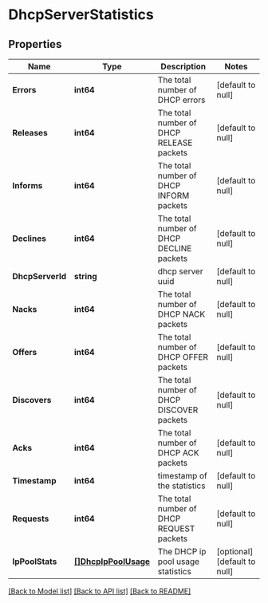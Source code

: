 # DhcpServerStatistics

## Properties
Name | Type | Description | Notes
------------ | ------------- | ------------- | -------------
**Errors** | **int64** | The total number of DHCP errors | [default to null]
**Releases** | **int64** | The total number of DHCP RELEASE packets | [default to null]
**Informs** | **int64** | The total number of DHCP INFORM packets | [default to null]
**Declines** | **int64** | The total number of DHCP DECLINE packets | [default to null]
**DhcpServerId** | **string** | dhcp server uuid | [default to null]
**Nacks** | **int64** | The total number of DHCP NACK packets | [default to null]
**Offers** | **int64** | The total number of DHCP OFFER packets | [default to null]
**Discovers** | **int64** | The total number of DHCP DISCOVER packets | [default to null]
**Acks** | **int64** | The total number of DHCP ACK packets | [default to null]
**Timestamp** | **int64** | timestamp of the statistics | [default to null]
**Requests** | **int64** | The total number of DHCP REQUEST packets | [default to null]
**IpPoolStats** | [**[]DhcpIpPoolUsage**](DhcpIpPoolUsage.md) | The DHCP ip pool usage statistics | [optional] [default to null]

[[Back to Model list]](../README.md#documentation-for-models) [[Back to API list]](../README.md#documentation-for-api-endpoints) [[Back to README]](../README.md)

